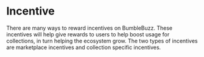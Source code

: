# Incentive

There are many ways to reward incentives on BumbleBuzz. These incentives will help give rewards to users to help boost usage for collections, in turn helping the ecosystem grow. The two types of incentives are marketplace incentives and collection specific incentives.
